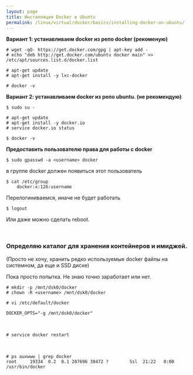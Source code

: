 ```yaml
---
layout: page
title: Инсталляция Docker в Ubuntu
permalink: /linux/virtual/docker/basics/installing-docker-on-ubuntu/
---
```



**Вариант 1: устанавливаем docker из репо docker (рекоменую)**

    # wget -qO- https://get.docker.com/gpg | apt-key add -
    # echo "deb http://get.docker.com/ubuntu docker main" >> /etc/apt/sources.list.d/docker.list

    # apt-get update
    # apt-get install -y lxc-docker

    # docker -v


**Вариант 2: устанавливаем docker из репо ubuntu. (не рекомендую)**

    $ sudo su -

    # apt-get update
    # apt-get install -y docker.io
    # service docker.io status

    $ docker -v


**Предоставить пользователю права для работы с docker**

    $ sudo gpasswd -a <username> docker

в группе docker должен появиться этот пользователь  

    $ cat /etc/group
        docker:x:126:username

Перелогиниваемся, иначе не будет работать

    $ logout

Или даже можно сделать reboot.

<br/>


### Определяю каталог для хранения контейнеров и имиджей.

(Просто не хочу, хранить редко используемые docker файлы на системном, да еще и SSD диске)

Пока просто попытка. Не знаю точно заработает или нет.

    # mkdir -p /mnt/dsk0/docker
    # chown -R <username> /mnt/dsk0/docker

    # vi /etc/default/docker

    DOCKER_OPTS="-g /mnt/dsk0/docker"

<br/>

    # service docker restart

<br/>

    # ps auxwww | grep docker
    root     19334  0.2  0.1 207696 30472 ?        Ssl  21:22   0:00 /usr/bin/docker
